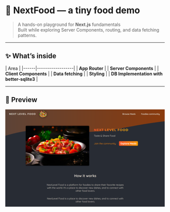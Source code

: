 # 🍔 NextFood — a tiny food demo

> A hands-on playground for **Next.js** fundamentals  
> Built while exploring Server Components, routing, and data fetching patterns.

---

## ✨ What’s inside

| Area |
|------|------------------|
| **App Router** |
| **Server Components** |
| **Client Components** |
| **Data fetching** |
| **Styling** | 
| **DB Implementation with better-sqlite3** |

---

## 📸 Preview

![NextFood screenshot](./public/images/delicious.png)